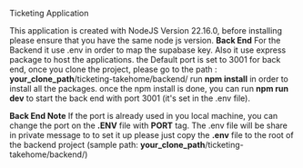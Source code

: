 Ticketing Application

This application is created with NodeJS Version 22.16.0, before installing please ensure that you have the same node js version. 
**Back End**
For the Backend it use .env in order to map the supabase key.
Also it use express package to host the applications. 
the Default port is set to 3001 for back end, once you clone the project, please go to the path : **your_clone_path**/ticketing-takehome/backend/ run **npm install** in order to install all the packages.
once the npm install is done, you can run **npm run dev** to start the back end with port 3001 (it's set in the .env file). 

**Back End Note**
If the port is already used in you local machine, you can change the port on the **.ENV** file with **PORT** tag.
The .env file will be share in private message to to set it up please just copy the **.env** file to the root of the backend project (sample path: **your_clone_path**/ticketing-takehome/backend/)
